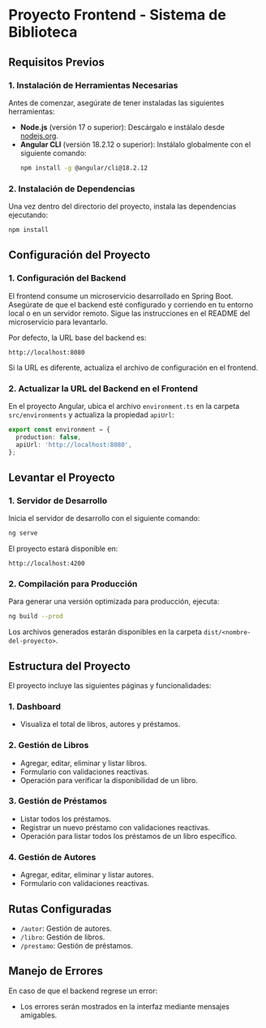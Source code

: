 # Proyecto Frontend - Sistema de Biblioteca

## Requisitos Previos

### 1. Instalación de Herramientas Necesarias
Antes de comenzar, asegúrate de tener instaladas las siguientes herramientas:

- **Node.js** (versión 17 o superior): Descárgalo e instálalo desde [nodejs.org](https://nodejs.org).
- **Angular CLI** (versión 18.2.12 o superior): Instálalo globalmente con el siguiente comando:
  ```bash
  npm install -g @angular/cli@18.2.12
  ```
### 2. Instalación de Dependencias
Una vez dentro del directorio del proyecto, instala las dependencias ejecutando:
```bash
npm install
```

## Configuración del Proyecto

### 1. Configuración del Backend
El frontend consume un microservicio desarrollado en Spring Boot. Asegúrate de que el backend esté configurado y corriendo en tu entorno local o en un servidor remoto. Sigue las instrucciones en el README del microservicio para levantarlo.

Por defecto, la URL base del backend es:
```
http://localhost:8080
```

Si la URL es diferente, actualiza el archivo de configuración en el frontend.

### 2. Actualizar la URL del Backend en el Frontend
En el proyecto Angular, ubica el archivo `environment.ts` en la carpeta `src/environments` y actualiza la propiedad `apiUrl`:
```typescript
export const environment = {
  production: false,
  apiUrl: 'http://localhost:8080',
};
```

## Levantar el Proyecto

### 1. Servidor de Desarrollo
Inicia el servidor de desarrollo con el siguiente comando:
```bash
ng serve
```

El proyecto estará disponible en:
```
http://localhost:4200
```

### 2. Compilación para Producción
Para generar una versión optimizada para producción, ejecuta:
```bash
ng build --prod
```
Los archivos generados estarán disponibles en la carpeta `dist/<nombre-del-proyecto>`.

## Estructura del Proyecto

El proyecto incluye las siguientes páginas y funcionalidades:

### 1. Dashboard
- Visualiza el total de libros, autores y préstamos.

### 2. Gestión de Libros
- Agregar, editar, eliminar y listar libros.
- Formulario con validaciones reactivas.
- Operación para verificar la disponibilidad de un libro.

### 3. Gestión de Préstamos
- Listar todos los préstamos.
- Registrar un nuevo préstamo con validaciones reactivas.
- Operación para listar todos los préstamos de un libro específico.

### 4. Gestión de Autores
- Agregar, editar, eliminar y listar autores.
- Formulario con validaciones reactivas.

## Rutas Configuradas

- `/autor`: Gestión de autores.
- `/libro`: Gestión de libros.
- `/prestamo`: Gestión de préstamos.


## Manejo de Errores

En caso de que el backend regrese un error:
- Los errores serán mostrados en la interfaz mediante mensajes amigables.


